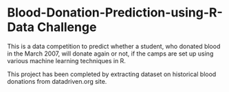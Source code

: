 # Blood-Donation-Prediction-using-R-Data Challenge
This is a data competition to predict whether a student, who donated blood in the March 2007, will donate again or not, if the camps are set up using various machine learning techniques in R.

This project has been completed by extracting dataset on historical blood donations from datadriven.org site.
